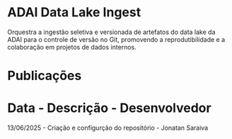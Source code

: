 # ADAI Data Lake Ingest
Orquestra a ingestão seletiva e versionada de artefatos do data lake da ADAI para o controle de versão no Git, promovendo a reprodutibilidade e a colaboração em projetos de dados internos.

# Publicações 

# Data - Descrição - Desenvolvedor 
13/06/2025 - Criação e configurção do repositório - Jonatan Saraiva
